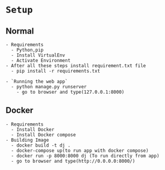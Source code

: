 # `Setup`
  ## Normal
    - Requirements
      - Python,pip
      - Install VirtualEnv
      - Activate Environment
    - After all these steps install requirement.txt file
      - pip install -r requirements.txt

    - `Running the web app`
      - python manage.py runserver
        - go to browser and type(127.0.0.1:8000)
  ## Docker 
    - Requirements
      - Install Docker
      - Install Docker compose
    - Building Image
      - docker build -t dj .
      - docker-compose up(to run app with docker compose)
      - docker run -p 8000:8000 dj (To run directly from app)
      - go to browser and type(http://0.0.0.0:8000/)
